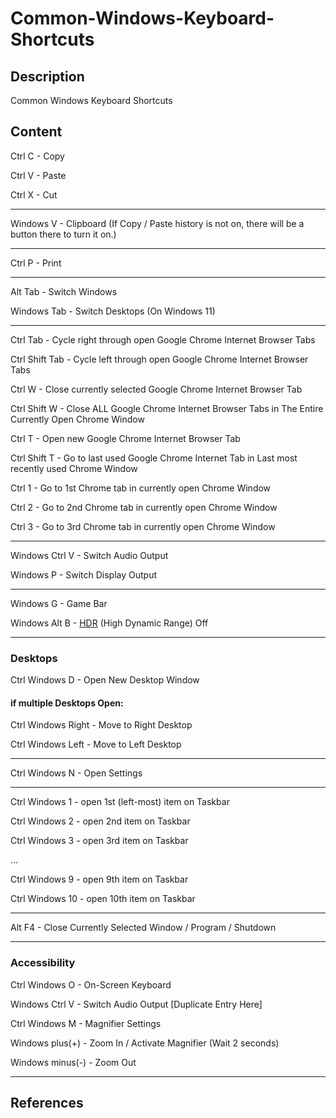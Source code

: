 # Common-Windows-Keyboard-Shortcuts

## Description

Common Windows Keyboard Shortcuts

## Content

Ctrl C - Copy

Ctrl V - Paste

Ctrl X - Cut

____

Windows V - Clipboard (If Copy / Paste history is not on, there will be a button there to turn it on.)

____

Ctrl P - Print

____

Alt Tab - Switch Windows

Windows Tab - Switch Desktops (On Windows 11)

____

Ctrl Tab - Cycle right through open Google Chrome Internet Browser Tabs

Ctrl Shift Tab - Cycle left through open Google Chrome Internet Browser Tabs

Ctrl W - Close currently selected Google Chrome Internet Browser Tab

Ctrl Shift W - Close ALL Google Chrome Internet Browser Tabs in The Entire Currently Open Chrome Window 

Ctrl T - Open new Google Chrome Internet Browser Tab

Ctrl Shift T - Go to last used Google Chrome Internet Tab in Last most recently used Chrome Window

Ctrl 1 - Go to 1st Chrome tab in currently open Chrome Window

Ctrl 2 - Go to 2nd Chrome tab in currently open Chrome Window 

Ctrl 3 - Go to 3rd Chrome tab in currently open Chrome Window 

____

Windows Ctrl V - Switch Audio Output

Windows P - Switch Display Output

____

Windows G - Game Bar

Windows Alt B - [HDR](https://support.microsoft.com/en-us/windows/hdr-settings-in-windows-2d767185-38ec-7fdc-6f97-bbc6c5ef24e6) (High Dynamic Range) Off

____

### Desktops

Ctrl Windows D - Open New Desktop Window

#### if multiple Desktops Open:

Ctrl Windows Right - Move to Right Desktop

Ctrl Windows Left - Move to Left Desktop

____

Ctrl Windows N - Open Settings

____

Ctrl Windows 1 - open 1st (left-most) item on Taskbar

Ctrl Windows 2 - open 2nd item on Taskbar

Ctrl Windows 3 - open 3rd item on Taskbar

...

Ctrl Windows 9 - open 9th item on Taskbar

Ctrl Windows 10 - open 10th item on Taskbar

____

Alt F4 - Close Currently Selected Window / Program / Shutdown

____

### Accessibility

Ctrl Windows O - On-Screen Keyboard

Windows Ctrl V - Switch Audio Output [Duplicate Entry Here]

Ctrl Windows M - Magnifier Settings

Windows plus(+) - Zoom In / Activate Magnifier (Wait 2 seconds)

Windows minus(-) - Zoom Out

____

## References
